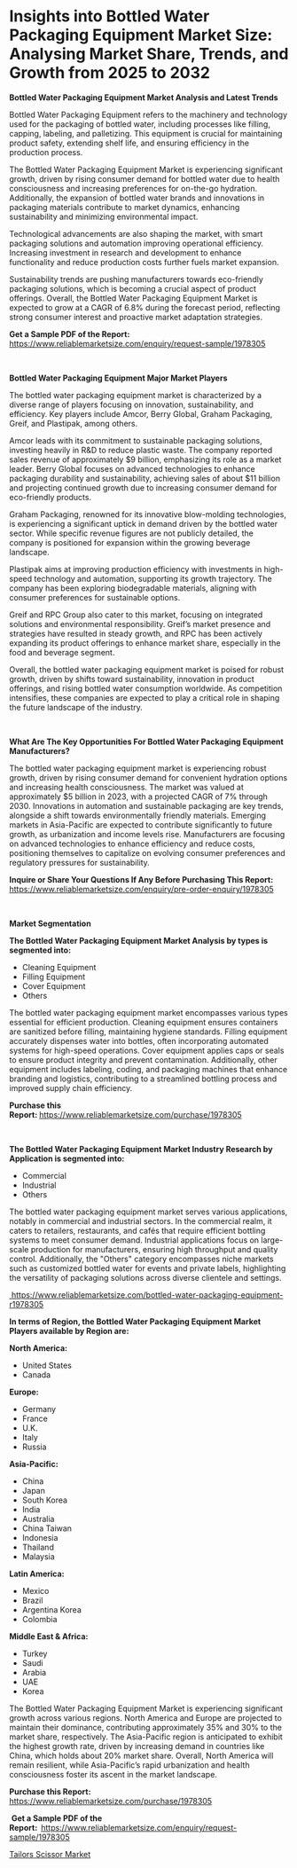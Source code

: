 <p><h1>Insights into Bottled Water Packaging Equipment Market Size: Analysing Market Share, Trends, and Growth from 2025 to 2032</h1></p><p><strong>Bottled Water Packaging Equipment Market Analysis and Latest Trends</strong></p>
<p><p>Bottled Water Packaging Equipment refers to the machinery and technology used for the packaging of bottled water, including processes like filling, capping, labeling, and palletizing. This equipment is crucial for maintaining product safety, extending shelf life, and ensuring efficiency in the production process. </p><p>The Bottled Water Packaging Equipment Market is experiencing significant growth, driven by rising consumer demand for bottled water due to health consciousness and increasing preferences for on-the-go hydration. Additionally, the expansion of bottled water brands and innovations in packaging materials contribute to market dynamics, enhancing sustainability and minimizing environmental impact.</p><p>Technological advancements are also shaping the market, with smart packaging solutions and automation improving operational efficiency. Increasing investment in research and development to enhance functionality and reduce production costs further fuels market expansion. </p><p>Sustainability trends are pushing manufacturers towards eco-friendly packaging solutions, which is becoming a crucial aspect of product offerings. Overall, the Bottled Water Packaging Equipment Market is expected to grow at a CAGR of 6.8% during the forecast period, reflecting strong consumer interest and proactive market adaptation strategies.</p></p>
<p><strong>Get a Sample PDF of the Report:&nbsp;</strong> <a href="https://www.reliablemarketsize.com/enquiry/request-sample/1978305?utm_campaign=1897&utm_medium=2&utm_source=Github&utm_content=ia&utm_term=20022025&utm_id=bottled-water-packaging-equipment">https://www.reliablemarketsize.com/enquiry/request-sample/1978305</a></p>
<p>&nbsp;</p>
<p><strong>Bottled Water Packaging Equipment Major Market Players</strong></p>
<p><p>The bottled water packaging equipment market is characterized by a diverse range of players focusing on innovation, sustainability, and efficiency. Key players include Amcor, Berry Global, Graham Packaging, Greif, and Plastipak, among others. </p><p>Amcor leads with its commitment to sustainable packaging solutions, investing heavily in R&D to reduce plastic waste. The company reported sales revenue of approximately $9 billion, emphasizing its role as a market leader. Berry Global focuses on advanced technologies to enhance packaging durability and sustainability, achieving sales of about $11 billion and projecting continued growth due to increasing consumer demand for eco-friendly products.</p><p>Graham Packaging, renowned for its innovative blow-molding technologies, is experiencing a significant uptick in demand driven by the bottled water sector. While specific revenue figures are not publicly detailed, the company is positioned for expansion within the growing beverage landscape.</p><p>Plastipak aims at improving production efficiency with investments in high-speed technology and automation, supporting its growth trajectory. The company has been exploring biodegradable materials, aligning with consumer preferences for sustainable options.</p><p>Greif and RPC Group also cater to this market, focusing on integrated solutions and environmental responsibility. Greif’s market presence and strategies have resulted in steady growth, and RPC has been actively expanding its product offerings to enhance market share, especially in the food and beverage segment.</p><p>Overall, the bottled water packaging equipment market is poised for robust growth, driven by shifts toward sustainability, innovation in product offerings, and rising bottled water consumption worldwide. As competition intensifies, these companies are expected to play a critical role in shaping the future landscape of the industry.</p></p>
<p>&nbsp;</p>
<p><strong>What Are The Key Opportunities For Bottled Water Packaging Equipment Manufacturers?</strong></p>
<p><p>The bottled water packaging equipment market is experiencing robust growth, driven by rising consumer demand for convenient hydration options and increasing health consciousness. The market was valued at approximately $5 billion in 2023, with a projected CAGR of 7% through 2030. Innovations in automation and sustainable packaging are key trends, alongside a shift towards environmentally friendly materials. Emerging markets in Asia-Pacific are expected to contribute significantly to future growth, as urbanization and income levels rise. Manufacturers are focusing on advanced technologies to enhance efficiency and reduce costs, positioning themselves to capitalize on evolving consumer preferences and regulatory pressures for sustainability.</p></p>
<p><strong>Inquire or Share Your Questions If Any Before Purchasing This Report:</strong> <a href="https://www.reliablemarketsize.com/enquiry/pre-order-enquiry/1978305?utm_campaign=1897&utm_medium=2&utm_source=Github&utm_content=ia&utm_term=20022025&utm_id=bottled-water-packaging-equipment">https://www.reliablemarketsize.com/enquiry/pre-order-enquiry/1978305</a></p>
<p>&nbsp;</p>
<p><strong>Market Segmentation</strong></p>
<p><strong>The Bottled Water Packaging Equipment Market Analysis by types is segmented into:</strong></p>
<p><ul><li>Cleaning Equipment</li><li>Filling Equipment</li><li>Cover Equipment</li><li>Others</li></ul></p>
<p><p>The bottled water packaging equipment market encompasses various types essential for efficient production. Cleaning equipment ensures containers are sanitized before filling, maintaining hygiene standards. Filling equipment accurately dispenses water into bottles, often incorporating automated systems for high-speed operations. Cover equipment applies caps or seals to ensure product integrity and prevent contamination. Additionally, other equipment includes labeling, coding, and packaging machines that enhance branding and logistics, contributing to a streamlined bottling process and improved supply chain efficiency.</p></p>
<p><strong>Purchase this Report:&nbsp;</strong><a href="https://www.reliablemarketsize.com/purchase/1978305?utm_campaign=1897&utm_medium=2&utm_source=Github&utm_content=ia&utm_term=20022025&utm_id=bottled-water-packaging-equipment">https://www.reliablemarketsize.com/purchase/1978305</a></p>
<p>&nbsp;</p>
<p><strong>The Bottled Water Packaging Equipment Market Industry Research by Application is segmented into:</strong></p>
<p><ul><li>Commercial</li><li>Industrial</li><li>Others</li></ul></p>
<p><p>The bottled water packaging equipment market serves various applications, notably in commercial and industrial sectors. In the commercial realm, it caters to retailers, restaurants, and cafés that require efficient bottling systems to meet consumer demand. Industrial applications focus on large-scale production for manufacturers, ensuring high throughput and quality control. Additionally, the "Others" category encompasses niche markets such as customized bottled water for events and private labels, highlighting the versatility of packaging solutions across diverse clientele and settings.</p></p>
<p><a href="https://www.reliablemarketsize.com/bottled-water-packaging-equipment-r1978305?utm_campaign=1897&utm_medium=2&utm_source=Github&utm_content=ia&utm_term=20022025&utm_id=bottled-water-packaging-equipment">&nbsp;https://www.reliablemarketsize.com/bottled-water-packaging-equipment-r1978305</a></p>
<p><strong>In terms of Region, the Bottled Water Packaging Equipment Market Players available by Region are:</strong></p>
<p>
    <p> <strong> North America: </strong>
        <ul>
            <li>United States</li>
            <li>Canada</li>
        </ul>
        </p> 
    <p> <strong> Europe: </strong>
        <ul>
            <li>Germany</li>
            <li>France</li>
            <li>U.K.</li>
            <li>Italy</li>
            <li>Russia</li>
        </ul>
        </p> 
    <p> <strong> Asia-Pacific: </strong>
        <ul>
            <li>China</li>
            <li>Japan</li>
            <li>South Korea</li>
            <li>India</li>
            <li>Australia</li>
            <li>China Taiwan</li>
            <li>Indonesia</li>
            <li>Thailand</li>
            <li>Malaysia</li>
        </ul>
        </p> 
    <p> <strong> Latin America: </strong>
        <ul>
            <li>Mexico</li>
            <li>Brazil</li>
            <li>Argentina Korea</li>
            <li>Colombia</li>
        </ul>
        </p> 
    <p> <strong> Middle East & Africa: </strong>
        <ul>
            <li>Turkey</li>
            <li>Saudi</li>
            <li>Arabia</li>
            <li>UAE</li>
            <li>Korea</li>
        </ul>
    </p>
    </p>
<p><p>The Bottled Water Packaging Equipment Market is experiencing significant growth across various regions. North America and Europe are projected to maintain their dominance, contributing approximately 35% and 30% to the market share, respectively. The Asia-Pacific region is anticipated to exhibit the highest growth rate, driven by increasing demand in countries like China, which holds about 20% market share. Overall, North America will remain resilient, while Asia-Pacific’s rapid urbanization and health consciousness foster its ascent in the market landscape.</p></p>
<p><strong>Purchase this Report: </strong><a href="https://www.reliablemarketsize.com/purchase/1978305?utm_campaign=1897&utm_medium=2&utm_source=Github&utm_content=ia&utm_term=20022025&utm_id=bottled-water-packaging-equipment">https://www.reliablemarketsize.com/purchase/1978305</a></p>
<p>&nbsp;<strong>Get a Sample PDF of the Report:&nbsp;&nbsp;</strong><a href="https://www.reliablemarketsize.com/enquiry/request-sample/1978305?utm_campaign=1897&utm_medium=2&utm_source=Github&utm_content=ia&utm_term=20022025&utm_id=bottled-water-packaging-equipment">https://www.reliablemarketsize.com/enquiry/request-sample/1978305</a></p>
<p><strong></strong></p>
<p><p><a href="https://github.com/ChiragRP21/Market-Research-Report-List-7/blob/main/tailors-scissor-market.md?utm_campaign=1897&utm_medium=2&utm_source=Github&utm_content=ia&utm_term=20022025&utm_id=bottled-water-packaging-equipment">Tailors Scissor Market</a></p></p>